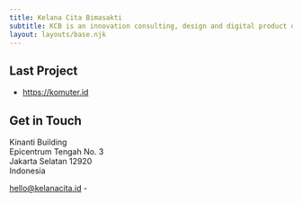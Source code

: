 ```yaml
---
title: Kelana Cita Bimasakti
subtitle: KCB is an innovation consulting, design and digital product development firm providing advisory and hands-on execution support to established corporations and promising start-up companies. We believe great solutions are made out of stunning design and cutting-edge technology. Over 20 years of global experience, our professionals team strives to deliver services, quality and speed of product development. With our unique blend of service experience and technology, we never compromise on the reliable and time-proven development methodologies that ensure successful, robust and scalable solutions.
layout: layouts/base.njk
---
```



## Last Project
- https://komuter.id

## Get in Touch
Kinanti Building  
Epicentrum Tengah No. 3  
Jakarta Selatan 12920  
Indonesia

<a href="mailto: hello@kelanacita.id">hello@kelanacita.id</a> -
